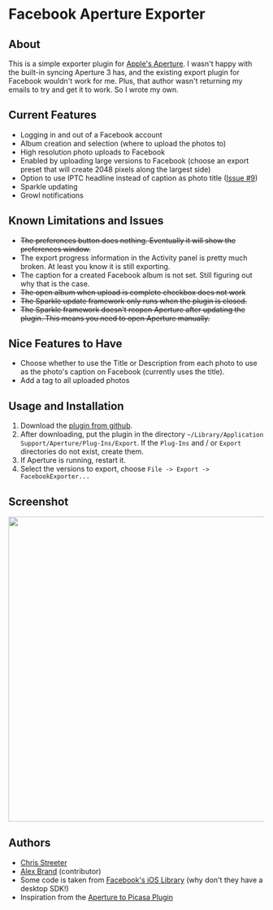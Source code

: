 # Facebook Aperture Exporter

## About
This is a simple exporter plugin for <a href="http://www.apple.com/aperture/">Apple's Aperture</a>. I wasn't happy with the built-in syncing Aperture 3 has, and the existing export plugin for Facebook wouldn't work for me. Plus, that author wasn't returning my emails to try and get it to work. So I wrote my own.

## Current Features
* Logging in and out of a Facebook account
* Album creation and selection (where to upload the photos to)
* High resolution photo uploads to Facebook
* Enabled by uploading large versions to Facebook (choose an export preset that will create 2048 pixels along the largest side)
* Option to use IPTC headline instead of caption as photo title (<a href="https://github.com/streeter/facebook-aperture-exporter/issues/9">Issue #9</a>)
* Sparkle updating
* Growl notifications

## Known Limitations and Issues
* <del>The preferences button does nothing. Eventually it will show the preferences window.</del>
* The export progress information in the Activity panel is pretty much broken. At least you know it is still exporting.
* The caption for a created Facebook album is not set. Still figuring out why that is the case.
* <del>The open album when upload is complete checkbox does not work</del>
* <del>The Sparkle update framework only runs when the plugin is closed.</del>
* <del>The Sparkle framework doesn't reopen Aperture after updating the plugin. This
means you need to open Aperture manually.</del>

## Nice Features to Have
* Choose whether to use the Title or Description from each photo to use as the photo's caption on Facebook (currently uses the title).
* Add a tag to all uploaded photos

## Usage and Installation
1. Download the <a href="https://github.com/streeter/facebook-aperture-exporter/downloads">plugin from github</a>.
2. After downloading, put the plugin in the directory `~/Library/Application Support/Aperture/Plug-Ins/Export`. If the `Plug-Ins` and / or `Export` directories do not exist, create them.
3. If Aperture is running, restart it.
4. Select the versions to export, choose `File -> Export -> FacebookExporter...`

## Screenshot

<a href="https://github.com/streeter/facebook-aperture-exporter/raw/master/screenshot.png"><img width="600" style="width: 600px" src="https://github.com/streeter/facebook-aperture-exporter/raw/master/screenshot.png" /></a>

## Authors
* <a href="http://www.chrisstreeter.com">Chris Streeter</a>
* <a href="https://github.com/alinx">Alex Brand</a> (contributor)
* Some code is taken from <a href="https://github.com/facebook/facebook-ios-sdk">Facebook's iOS Library</a> (why don't they have a desktop SDK!)
* Inspiration from the <a href="http://code.google.com/p/aperture-picasa-plugin/">Aperture to Picasa Plugin</a>
